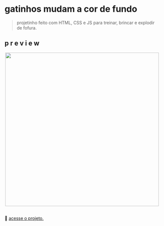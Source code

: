 # gatinhos mudam a cor de fundo
> projetinho feito com HTML, CSS e JS para treinar, brincar e explodir de fofura.

## p r e v i e w

<div align="center">
<img src="https://user-images.githubusercontent.com/106677669/221453660-3c38475d-ea00-428f-9863-eb03e7fbba93.gif" width="500px">
</div>

<br>

🔗 [acesse o projeto.](https://ma-vick.github.io/cats-change-color/)
